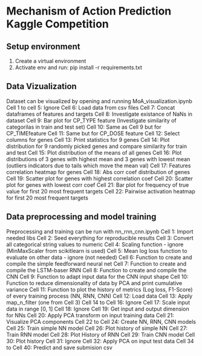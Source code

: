 # Mechanism of Action Prediction Kaggle Competition

## Setup environment
1) Create a virtual environment
2) Activate env and run: pip install -r requirements.txt

## Data Vizualization
Dataset can be visualized by opening and running MoA_visualization.ipynb
Cell 1 to cell 5: Ignore
Cell 6: Load data from csv files
Cell 7: Concat dataframes of features and targets
Cell 8: Investigate existance of NaNs in dataset
Cell 9: Bar plot for CP_TYPE feature (Investigate similarity of categorilas in train and test set)
Cell 10: Same as Cell 9 but for CP_TIMEfeature
Cell 11: Same but for CP_DOSE feature
Cell 12: Select columns for genes
Cell 13: Print statistics for 9 genes
Cell 14: Plot distribution for 9 randomly picked genes and compare similarity for train and test
Cell 15: Plot distribution of the means of all genes
Cell 16: Plot distributions of 3 genes with highest mean and 3 genes with lowest mean (outliers indicators due to tails which move the mean val)
Cell 17: Features correlation heatmap for genes
Cell 18: Abs corr coef distribution of genes
Cell 19: Scatter plot for genes with highest correlation coef
Cell 20: Scatter plot for genes with lowest corr coef
Cell 21: Bar plot for frequency of true value for first 20 most frequent targets
Cell 22: Pairwise activation heatmap for first 20 most frequent targets

## Data preprocessing and model training
Preprocessing and training can be run with nn_rnn_cnn.ipynb
Cell 1: Import needed libs
Cell 2: Seed everything for reproducible results
Cell 3: Convert all categorical string values to numeric
Cell 4: Scaling function - ignore (MinMaxScaler from scikitlearn is used)
Cell 5: Mean log loss function to evaluate on other data - ignore (not needed)
Cell 6: Function to create and compile the simple feedforward neural net
Cell 7: Function to create and compile the LSTM-baser RNN
Cell 8: Function to create and compile the CNN
Cell 9: Function to adapt input data for the CNN input shape
Cell 10: Function to reduce dimensionality of data by PCA and print cumulative variance
Cell 11: Function to plot the history of metrics (Log loss, F1-Score) of every training process (NN, RNN, CNN)
Cell 12: Load data
Cell 13: Apply map_n_filter (one from Cell 3)
Cell 14 to Cell 16: Ignore
Cell 17: Scale input data in range [0, 1]
Cell 18: Ignore
Cell 19: Get input and output dimension for NNs
Cell 20: Apply PCA transform on input training data
Cell 21: Visualize PCA components
Cell 22 to Cell 24: Create NN, RNN, CNN models
Cell 25: Train simple NN model
Cell 26: Plot history of simple NN
Cell 27: Train RNN model
Cell 28: Plot History of RNN
Cell 29: Train CNN model
Cell 30: Plot history
Cell 31: Ignore
Cell 32: Apply PCA on input test data
Cell 34 to Cell 40: Predict and save submision csv
